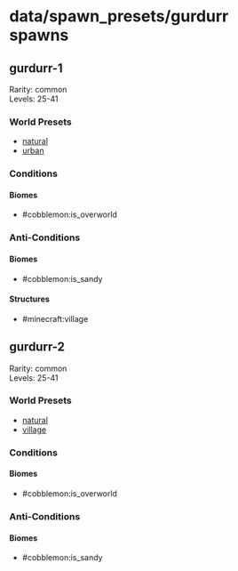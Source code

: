 # data/spawn_presets/gurdurr spawns  
  
## gurdurr-1  
Rarity: common  
Levels: 25-41  
  
### World Presets  
* [natural](/data/world_presets/natural.md)  
* [urban](/data/world_presets/urban.md)  
  
### Conditions  
  
#### Biomes  
  * #cobblemon:is_overworld
  
  
### Anti-Conditions  
  
#### Biomes  
  * #cobblemon:is_sandy
  
  
#### Structures  
  * #minecraft:village
  
  
## gurdurr-2  
Rarity: common  
Levels: 25-41  
  
### World Presets  
* [natural](/data/world_presets/natural.md)  
* [village](/data/world_presets/village.md)  
  
### Conditions  
  
#### Biomes  
  * #cobblemon:is_overworld
  
  
### Anti-Conditions  
  
#### Biomes  
  * #cobblemon:is_sandy
  
